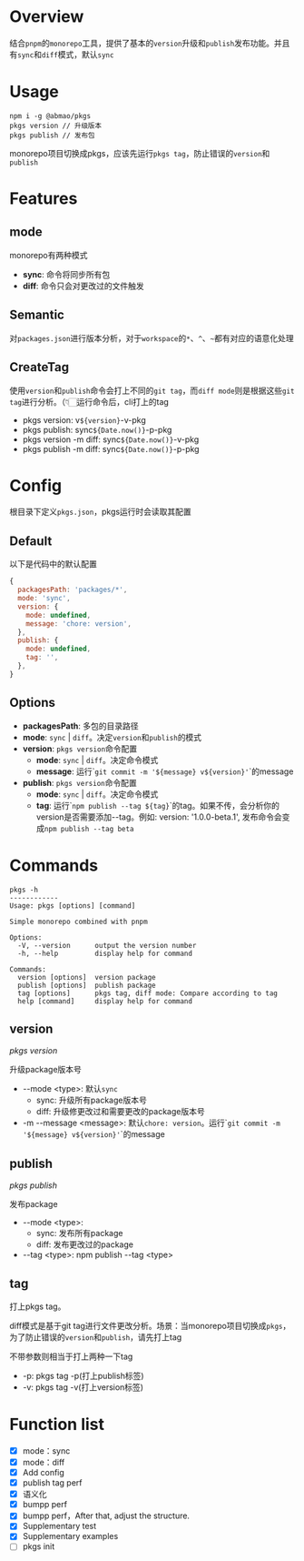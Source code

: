 # Overview
结合`pnpm`的`monorepo`工具，提供了基本的`version`升级和`publish`发布功能。并且有`sync`和`diff`模式，默认`sync`

# Usage
```
npm i -g @abmao/pkgs
pkgs version // 升级版本
pkgs publish // 发布包
```
monorepo项目切换成pkgs，应该先运行`pkgs tag`，防止错误的`version`和`publish`

# Features

## mode
monorepo有两种模式
- **sync**: 命令将同步所有包
- **diff**: 命令只会对更改过的文件触发

## Semantic

对`packages.json`进行版本分析，对于`workspace`的`*`、`^`、`~`都有对应的语意化处理
## CreateTag
使用`version`和`publish`命令会打上不同的`git tag`，而`diff mode`则是根据这些`git tag`进行分析。（👇🏻运行命令后，cli打上的tag
- pkgs version: v`${version}`-v-pkg
- pkgs publish: sync`${Date.now()}`-p-pkg
- pkgs version -m diff: sync`${Date.now()}`-v-pkg
- pkgs publish -m diff: sync`${Date.now()}`-p-pkg


# Config
根目录下定义`pkgs.json`，pkgs运行时会读取其配置

## Default
以下是代码中的默认配置
```JavaScript
{
  packagesPath: 'packages/*',
  mode: 'sync',
  version: {
    mode: undefined,
    message: 'chore: version',
  },
  publish: {
    mode: undefined,
    tag: '',
  },
}
```
## Options
- **packagesPath**: 多包的目录路径
- **mode**: `sync` | `diff`。决定`version`和`publish`的模式
- **version**: `pkgs version`命令配置
  - **mode**: `sync` | `diff`。决定命令模式
  - **message**: 运行\``git commit -m '${message} v${version}'`\`的message
- **publish**: `pkgs version`命令配置
  - **mode**: `sync` | `diff`。决定命令模式
  - **tag**: 运行\``npm publish --tag ${tag}`\`的tag。如果不传，会分析你的version是否需要添加--tag。例如: version: '1.0.0-beta.1', 发布命令会变成`npm publish --tag beta`
# Commands
```
pkgs -h
------------
Usage: pkgs [options] [command]

Simple monorepo combined with pnpm

Options:
  -V, --version      output the version number
  -h, --help         display help for command

Commands:
  version [options]  version package
  publish [options]  publish package
  tag [options]      pkgs tag, diff mode: Compare according to tag
  help [command]     display help for command
```
## version
*pkgs version*

升级package版本号

- --mode \<type>: 默认`sync`
  - sync: 升级所有package版本号
  - diff: 升级修更改过和需要更改的package版本号
- -m --message \<message>: 默认`chore: version`。运行\``git commit -m '${message} v${version}'`\`的message

## publish
*pkgs publish*

发布package

- --mode \<type>:
  - sync: 发布所有package
  - diff: 发布更改过的package
- --tag \<type>: npm publish --tag \<type>

## tag
打上pkgs tag。

diff模式是基于git tag进行文件更改分析。场景：当monorepo项目切换成`pkgs`，为了防止错误的`version`和`publish`，请先打上tag

不带参数则相当于打上两种一下tag
- -p: pkgs tag -p(打上publish标签)
- -v: pkgs tag -v(打上version标签)

# Function list
- [x] mode：sync
- [x] mode：diff
- [x] Add config
- [x] publish tag perf
- [x] 语义化
- [x] bumpp perf
- [x] bumpp perf，After that, adjust the structure.
- [x] Supplementary test
- [x] Supplementary examples
- [ ] pkgs init